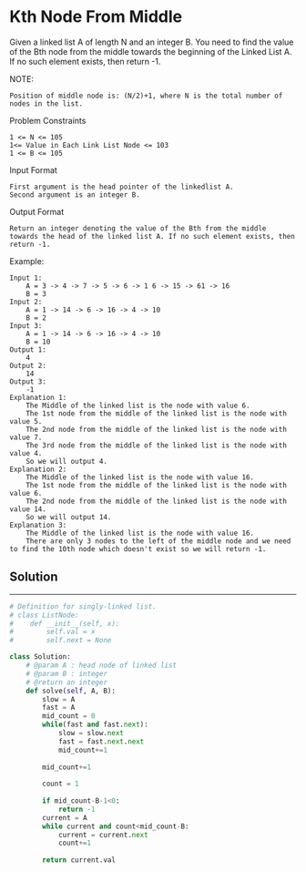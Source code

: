 <h1>Kth Node From Middle</h1>

<p>
Given a linked list A of length N and an integer B.
You need to find the value of the Bth node from the middle towards the beginning of the Linked List A.
If no such element exists, then return -1.

NOTE:

    Position of middle node is: (N/2)+1, where N is the total number of nodes in the list.

Problem Constraints

    1 <= N <= 105
    1<= Value in Each Link List Node <= 103
    1 <= B <= 105
Input Format

    First argument is the head pointer of the linkedlist A.
    Second argument is an integer B.
Output Format
    
    Return an integer denoting the value of the Bth from the middle towards the head of the linked list A. If no such element exists, then return -1.
Example:

    Input 1:
        A = 3 -> 4 -> 7 -> 5 -> 6 -> 1 6 -> 15 -> 61 -> 16
        B = 3
    Input 2:
        A = 1 -> 14 -> 6 -> 16 -> 4 -> 10
        B = 2
    Input 3:
        A = 1 -> 14 -> 6 -> 16 -> 4 -> 10
        B = 10
    Output 1:
        4
    Output 2:
        14
    Output 3:
        -1
    Explanation 1:
        The Middle of the linked list is the node with value 6.
        The 1st node from the middle of the linked list is the node with value 5.
        The 2nd node from the middle of the linked list is the node with value 7.
        The 3rd node from the middle of the linked list is the node with value 4.
        So we will output 4.
    Explanation 2:
        The Middle of the linked list is the node with value 16.
        The 1st node from the middle of the linked list is the node with value 6.
        The 2nd node from the middle of the linked list is the node with value 14.
        So we will output 14.
    Explanation 3:
        The Middle of the linked list is the node with value 16.
        There are only 3 nodes to the left of the middle node and we need to find the 10th node which doesn't exist so we will return -1.

<h2>Solution</h2>

***

```python
# Definition for singly-linked list.
# class ListNode:
#    def __init__(self, x):
#        self.val = x
#        self.next = None

class Solution:
    # @param A : head node of linked list
    # @param B : integer
    # @return an integer
    def solve(self, A, B):
        slow = A
        fast = A
        mid_count = 0
        while(fast and fast.next):
            slow = slow.next
            fast = fast.next.next
            mid_count+=1
            
        mid_count+=1 
        
        count = 1
        
        if mid_count-B-1<0:
            return -1
        current = A
        while current and count<mid_count-B:
            current = current.next
            count+=1
            
        return current.val
```